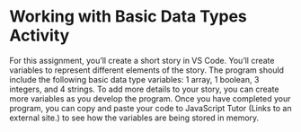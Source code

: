 # Working with Basic Data Types Activity
For this assignment, you’ll create a short story in VS Code. You’ll create variables to represent different elements of the story. The program should include the following basic data type variables: 1 array, 1 boolean, 3 integers, and 4 strings. To add more details to your story, you can create more variables as you develop the program. Once you have completed your program, you can copy and paste your code to JavaScript Tutor (Links to an external site.) to see how the variables are being stored in memory.